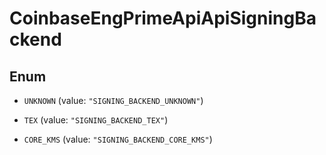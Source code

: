 
# CoinbaseEngPrimeApiApiSigningBackend

## Enum


* `UNKNOWN` (value: `"SIGNING_BACKEND_UNKNOWN"`)

* `TEX` (value: `"SIGNING_BACKEND_TEX"`)

* `CORE_KMS` (value: `"SIGNING_BACKEND_CORE_KMS"`)




